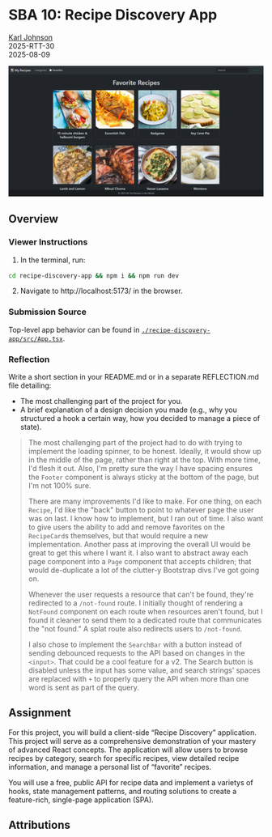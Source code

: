 # SBA 10: Recipe Discovery App

[Karl Johnson](https://github.com/hirekarl)  
2025-RTT-30  
<time datetime="2025-08-09">2025-08-09</time>  

![Screenshot of SBA 10 submission with the '/favorites' route rendered.](./preview.png)

## Overview
### Viewer Instructions
1. In the terminal, run:

```bash
cd recipe-discovery-app && npm i && npm run dev
```

2. Navigate to http://localhost:5173/ in the browser.

### Submission Source
Top-level app behavior can be found in [`./recipe-discovery-app/src/App.tsx`](./recipe-discovery-app/src/App.tsx).

### Reflection
Write a short section in your README.md or in a separate REFLECTION.md file detailing:
- The most challenging part of the project for you.
- A brief explanation of a design decision you made (e.g., why you structured a hook a certain way, how you decided to manage a piece of state).

> The most challenging part of the project had to do with trying to implement the loading spinner, to be honest. Ideally, it would show up in the middle of the page, rather than right at the top. With more time, I'd flesh it out. Also, I'm pretty sure the way I have spacing ensures the `Footer` component is always sticky at the bottom of the page, but I'm not 100% sure.
>
> There are many improvements I'd like to make. For one thing, on each `Recipe`, I'd like the "back" button to point to whatever page the user was on last. I know how to implement, but I ran out of time. I also want to give users the ability to add and remove favorites on the `RecipeCard`s themselves, but that would require a new implementation. Another pass at improving the overall UI would be great to get this where I want it. I also want to abstract away each page component into a `Page` component that accepts children; that would de-duplicate a lot of the clutter-y Bootstrap divs I've got going on.
>
> Whenever the user requests a resource that can't be found, they're redirected to a `/not-found` route. I initially thought of rendering a `NotFound` component on each route when resources aren't found, but I found it cleaner to send them to a dedicated route that communicates the "not found." A splat route also redirects users to `/not-found`.
>
> I also chose to implement the `SearchBar` with a button instead of sending debounced requests to the API based on changes in the `<input>`. That could be a cool feature for a v2. The Search button is disabled unless the input has some value, and search strings' spaces are replaced with `+` to properly query the API when more than one word is sent as part of the query.

## Assignment
For this project, you will build a client-side “Recipe Discovery” application. This project will serve as a comprehensive demonstration of your mastery of advanced React concepts. The application will allow users to browse recipes by category, search for specific recipes, view detailed recipe information, and manage a personal list of “favorite” recipes.

You will use a free, public API for recipe data and implement a varietys of hooks, state management patterns, and routing solutions to create a feature-rich, single-page application (SPA).

## Attributions
